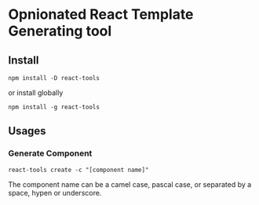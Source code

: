 # Opnionated React Template Generating tool

## Install
```shell
npm install -D react-tools
```
or install globally
```shell
npm install -g react-tools
```

## Usages
### Generate Component
```shell
react-tools create -c "[component name]"
```
The component name can be a camel case, pascal case, or separated by a space, hypen or underscore.
